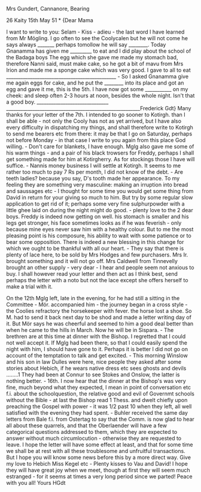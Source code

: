 Mrs Gundert, Cannanore, Bearing

26 Kaity 15th May 51
 <Thursday>*
{Dear Mama

I want to write to you: Selam - Kiss - adieu - the last word I have learned from Mr Mögling. I go often to see the Coolycalen but he will not come he says always _______ perhaps tomollow he will say ________. Today Gnanamma has given me _________ to eat and I did play about the school of the Badaga boys The egg which she gave me made my stomach bad, therefore Nanni said, must make cake, so he got a bit of mavu from Mrs Irion and made me a sponge cake which was very good. I gave to all to eat
______________________________________________ - So I asked Gnanamma give me again eggs for cake, and he put the ________ into its place and got an egg and gave it me, this is the 5th. I have now got some ___________ on my cheek: and sleep often 2-3 hours at noon, besides the whole night. Isn't that a good boy. ______________________________
________________________________________________________Frederick Gdt} 
Many thanks for your letter of the 7th. I intended to go sooner to Kotirgh. than I shall be able - not only the Cooly has not as yet arrived, but I have also every difficulty in dispatching my things, and shall therefore write to Kotirgh to send me bearers etc from there: it may be that I go on Saturday, perhaps not before Monday - in that case I write to you again from this place God willing. - Don't care for blankets, I have enough. Mglg also gave me some of his warm things - and a pair of his black trowsers for Freddy, perhaps I shall get something made for him at Kotirgherry. As for stockings those I have will suffice. - Nannis money business I will settle at Kotirgh. It seems to me rather too much to pay 7 Rs per month, I did not know of the debt. - Are teeth ladies? because you say, D's tooth made her appearance. To my feeling they are something very masculine: making an irruption into bread and saussages etc - I thought for some time you would get some thing from David in return for your giving so much to him. But try by some regular slow application to get rid of it; perhaps some very fine sulphurpowder with a little ghee laid on during the night might do good. - plenty love to the 2 dear boys. Freddy is indeed now getting on well. his stomach is smaller and his legs get stronger, his face sometimes looks as if he was feverish - only because mine eyes never saw him with a healthy colour. But to me the most pleasing point is his composure, his ability to wait with some patience or to bear some opposition. There is indeed a new blessing in this change for which we ought to be thankful with all our heart. - They say that there is plenty of lace here, to be sold by Mrs Hodges and few purchasers. Mrs Ir. brought something and it will not go off. Mrs Caldwell from Tinnevelly brought an other supply - very dear - I hear and people seem not anxious to buy. I shall however read your letter and then act as I think best, send perhaps the letter with a noto but not the lace except she offers herself to make a trial with it.

On the 12th Mglg left, late in the evening, for he had still a sitting in the Committee - Mör. accompanied him - the journey began in a cross style - the Coolies refractory the horsekeeper with fever. the horse lost a shoe. So M. had to send it back next day to be shod and made a letter writing day of it. But Mör says he was cheerful and seemed to him a good deal better than when he came to the hills in March. Now he will be in Sispara. - The brethren are at this time at dinner with the Bishop. I regretted that I could not well accept it. If Mglg had been there, so that I could easily spend the night with him, I should have gone to it. Perhaps it is better I did not go on account of the temptation to talk and get excited. - This morning Winslow and his son in law Dulles were here, nice people they asked after some stories about Hebich, if he wears native dress etc sees ghosts and devils ........1 They had been at Connur to see Stokes and Onslow, the latter is nothing better. - 16th. I now hear that the dinner at the Bishop's was very fine, much beyond what they expected, I mean in point of conversation etc f.i. about the schoolquestion, the relative good and evil of Governmt schools without the Bible - at last the Bishop read 1 Thess. and dwelt chiefly upon preaching the Gospel with power - it was 1/2 past 10 when they left, all well satisfied with the evening they had spent. - Buhler received the same day letters from Bale f.i. from Ostertag to say that the Comm. is now glad to hear all about these quarrels, and that the Oberlaender will have a few categorical questions addressed to them, which they are expected to answer without much circumlocution - otherwise they are requested to leave. I hope the letter will have some effect at least, and that for some time we shall be at rest with all these troublesome and unfruitful transactions. But I hope you will know some news before this by a more direct way. Give my love to Hebich Miss Kegel etc - Plenty kisses to Vau and David! I hope they will have great joy when we meet, though at first they will seem much estranged - for it seems at times a very long period since we parted! Peace with you all!
 Yours HGdt

